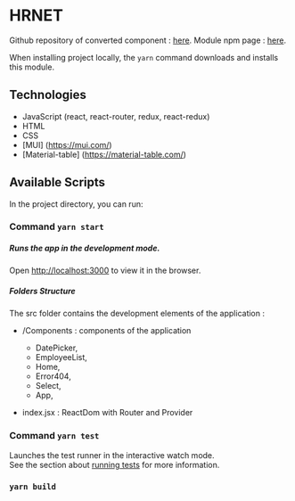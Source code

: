 # HRNET


Github repository of converted component : [here](https://github.com/manel009/P14_selectReact).
Module npm page : [here](https://www.npmjs.com/package/selectreact-manel). 

When installing project locally, the ```yarn``` command downloads and installs this module.

## Technologies

- JavaScript (react, react-router, redux, react-redux)
- HTML
- CSS
- [MUI] (https://mui.com/)
- [Material-table] (https://material-table.com/)

## Available Scripts

In the project directory, you can run:

### Command `yarn start`

##### Runs the app in the development mode.
Open [http://localhost:3000](http://localhost:3000) to view it in the browser.


##### Folders Structure
The src folder contains the development elements of the application :

- /Components : components of the application
  - DatePicker, 
  - EmployeeList, 
  - Home, 
  - Error404,
  - Select,
  - App,

- index.jsx : ReactDom with Router and Provider

### Command `yarn test`

Launches the test runner in the interactive watch mode.\
See the section about [running tests](https://facebook.github.io/create-react-app/docs/running-tests) for more information.

### `yarn build`


